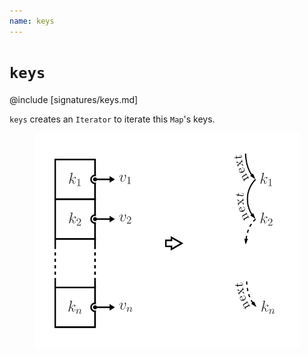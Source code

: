 ```yaml
---
name: keys
---
```


# `keys`

@include [signatures/keys.md]

`keys` creates an `Iterator` to iterate this `Map`'s keys.

<figure class="diagram">
  <img src="images/keys.svg" alt="keys function">
  <!-- <figcaption class="diagram-desc"></figcaption> -->
</figure>
